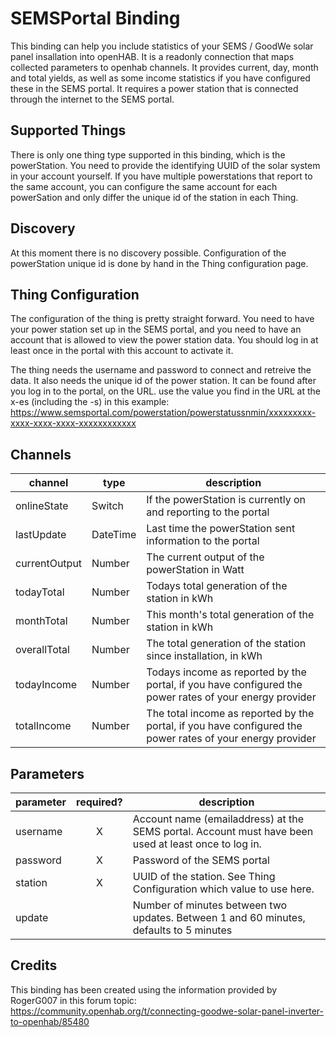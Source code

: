 # SEMSPortal Binding

This binding can help you include statistics of your SEMS / GoodWe solar panel insallation into openHAB. It is a readonly connection that maps collected parameters to openhab channels. It provides current, day, month and total yields, as well as some income statistics if you have configured these in the SEMS portal. It requires a power station that is connected through the internet to the SEMS portal.

## Supported Things

There is only one thing type supported in this binding, which is the powerStation. You need to provide the identifying UUID of the solar system in your account yourself. If you have multiple powerstations that report to the same account, you can configure the same account for each powerSation and only differ the unique id of the station in each Thing.

## Discovery

At this moment there is no discovery possible. Configuration of the powerStation unique id is done by hand in the Thing configuration page.

## Thing Configuration

The configuration of the thing is pretty straight forward. You need to have your power station set up in the SEMS portal, and you need to have an account that is allowed to view the power station data. You should log in at least once in the portal with this account to activate it. 

The thing needs the username and password to connect and retreive the data. It also needs the unique id of the power station. It can be found after you log in to the portal, on the URL. use the value you find in the URL at the x-es (including the -s) in this example: https://www.semsportal.com/powerstation/powerstatussnmin/xxxxxxxxx-xxxx-xxxx-xxxx-xxxxxxxxxxxx


## Channels


| channel       | type      | description                                                                                                |
| ------------- | --------- | ---------------------------------------------------------------------------------------------------------- |
| onlineState   | Switch    | If the powerStation is currently on and reporting to the portal                                            |
| lastUpdate    | DateTime  | Last time the powerStation sent information to the portal                                                  |
| currentOutput | Number    | The current output of the powerStation in Watt                                                             |
| todayTotal    | Number    | Todays total generation of the station in kWh                                                              |
| monthTotal    | Number    | This month's total generation of the station in kWh                                                        |
| overallTotal  | Number    | The total generation of the station since installation, in kWh                                             |
| todayIncome   | Number    | Todays income as reported by the portal, if you have configured the power rates of your energy provider    |
| totalIncome   | Number    | The total income as reported by the portal, if you have configured the power rates of your energy provider |

## Parameters

| parameter   | required? | description                                                                                                |
| ----------- |:---------:| ---------------------------------------------------------------------------------------------------------- |
| username    | X         | Account name (emailaddress) at the SEMS portal. Account must have been used at least once to log in.       |
| password    | X         | Password of the SEMS portal                                                                                |
| station     | X         | UUID of the station. See Thing Configuration which value to use here.                                      |
| update      |           | Number of minutes between two updates. Between 1 and 60 minutes, defaults to 5 minutes                     |

## Credits

This binding has been created using the information provided by RogerG007 in this forum topic: https://community.openhab.org/t/connecting-goodwe-solar-panel-inverter-to-openhab/85480
